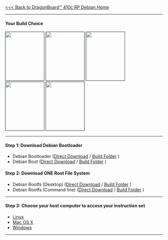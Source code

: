 [<<< Back to DragonBoard™ 410c RP Debian Home](https://github.com/sdrobertw/test-wiki-/wiki/DragonBoard™-410c-Reference-Platform-Debian)

***
#### Your Build Choice

[<img src="http://i.imgur.com/jl4GG0d.png" data-canonical-src="http://i.imgur.com/jl4GG0d.png" width="125" height="157" />]()
[<img src="http://i.imgur.com/yRQKDI6.png" data-canonical-src="http://i.imgur.com/yRQKDI6.png" width="125" height="157" />]()
[<img src="http://i.imgur.com/OQGR5yY.png" data-canonical-src="http://i.imgur.com/OQGR5yY.png" width="125" height="157" />]()
[<img src="http://i.imgur.com/yRQKDI6.png" data-canonical-src="http://i.imgur.com/yRQKDI6.png" width="125" height="157" />]()
[<img src="http://i.imgur.com/tXXN5bZ.png" data-canonical-src="http://i.imgur.com/tXXN5bZ.png" width="125" height="157" />]()

***
#### Step 1: Download Debian Bootloader

- Debian Bootloader ([Direct Download](http://builds.96boards.org/releases/dragonboard410c/linaro/rescue/latest/dragonboard410c_bootloader_emmc_linux*.zip) / <a href="http://builds.96boards.org/releases/dragonboard410c/linaro/rescue/latest/" target="_blank">Build Folder</a> )
- Debian Boot ([Direct Download](http://builds.96boards.org/releases/dragonboard410c/linaro/debian/latest/boot-linaro-jessie-qcom-snapdragon-arm64-20151204-36.img.gz) / <a href="http://builds.96boards.org/releases/dragonboard410c/linaro/debian/latest/" target="_blank">Build Folder</a> )

#### Step 2: Download ONE Root File System

- Debian Rootfs (Desktop) ([Direct Download](http://builds.96boards.org/releases/dragonboard410c/linaro/debian/latest/linaro-jessie-alip-qcom-snapdragon-arm64-20151204-36.img.gz) / <a href="http://builds.96boards.org/releases/dragonboard410c/linaro/debian/latest/" target="_blank">Build Folder</a> )
- Debian Rootfs (Command line) ([Direct Download](http://builds.96boards.org/releases/dragonboard410c/linaro/debian/latest/linaro-jessie-developer-qcom-snapdragon-arm64-20151204-36.img.gz) / <a href="http://builds.96boards.org/releases/dragonboard410c/linaro/debian/latest/" target="_blank">Build Folder</a> )

***
#### Step 3: Choose your host computer to access your instruction set

- [Linux](https://github.com/sdrobertw/test-wiki-/wiki/DragonBoard™-410c-Linux-Install#linux-host-1)
- [Mac OS X](https://github.com/sdrobertw/test-wiki-/wiki/DragonBoard™-410c-Linux-Install#mac-osx-host)
- [Windows](https://github.com/sdrobertw/test-wiki-/wiki/DragonBoard™-410c-Linux-Install#windows-host-1)



***